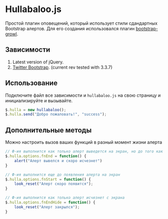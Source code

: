 # Hullabaloo.js

Простой плагин оповещений, который использует стили сдандартных Bootstrap алертов.
Для его создания использовался плагин [bootstrap-growl](https://github.com/ifightcrime/bootstrap-growl).

## Зависимости

1. Latest version of jQuery.
2. [Twitter Bootstrap](http://twitter.github.com/bootstrap/index.html). (current rev tested with 3.3.7)

## Использование

Подключите файл все зависимости и `hullabaloo.js` на свою страницу и инициализируйте и вызывайте.

```javascript
$.hulla = new hullabaloo();
$.hulla.send("Добро пожаловать!", "success");
```

## Дополнительные методы

Можно настроить вызов ваших функций в разный момент жизни алерта

```javascript
// Ф-ия выполнится как только алерт выведется на экран, но до того как он исчезнет
$.hulla.options.fnEnd = function() {
    alert("Алерт вывелся и скоро исчезнет")
}

// Ф-ия выполнится еще до появления алерта на экран
$.hulla.options.fnStart = function() {
    look_reset("Алерт скоро появится");
}

// Ф-ия выполнится как только алерт исчезнет с экрана
$.hulla.options.fnEndHide = function() {
    look_reset("Алерт закрылся");
}
```
